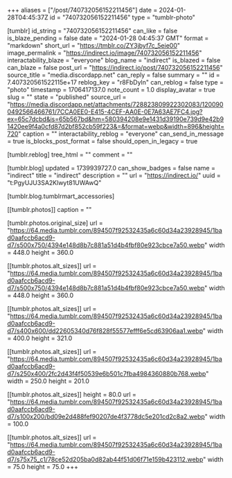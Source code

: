 +++
aliases = ["/post/740732056152211456"]
date = 2024-01-28T04:45:37Z
id = "740732056152211456"
type = "tumblr-photo"

[tumblr]
id_string = "740732056152211456"
can_like = false
is_blaze_pending = false
date = "2024-01-28 04:45:37 GMT"
format = "markdown"
short_url = "https://tmblr.co/ZY3jbyf7c_5eie00"
image_permalink = "https://indirect.io/image/740732056152211456"
interactability_blaze = "everyone"
blog_name = "indirect"
is_blazed = false
can_blaze = false
post_url = "https://indirect.io/post/740732056152211456"
source_title = "media.discordapp.net"
can_reply = false
summary = ""
id = 7.407320561522115e+17
reblog_key = "r8FbDyln"
can_reblog = false
type = "photo"
timestamp = 1706417137.0
note_count = 1.0
display_avatar = true
slug = ""
state = "published"
source_url = "https://media.discordapp.net/attachments/728823809922302083/1200900492566466761/7CCA0EE0-E415-4CEF-AA0E-0E7A63AE7FC4.jpg?ex=65c7dcbd&is=65b567bd&hm=580394208e9e1431d39190e739d9e42b91420ee9f4a0cfd87d2bf852cb59f223&=&format=webp&width=896&height=720"
caption = ""
interactability_reblog = "everyone"
can_send_in_message = true
is_blocks_post_format = false
should_open_in_legacy = true

[tumblr.reblog]
tree_html = ""
comment = ""

[tumblr.blog]
updated = 1739939727.0
can_show_badges = false
name = "indirect"
title = "indirect"
description = ""
url = "https://indirect.io/"
uuid = "t:PgyUJU3SA2Klwyt81UWAwQ"

[tumblr.blog.tumblrmart_accessories]

[[tumblr.photos]]
caption = ""

[tumblr.photos.original_size]
url = "https://64.media.tumblr.com/894507f92532435a6c60d34a23928945/1bad0aafccb6acd9-d7/s500x750/4394e148d8b7c881a51d4b4fbf80e923cbce7a50.webp"
width = 448.0
height = 360.0

[[tumblr.photos.alt_sizes]]
url = "https://64.media.tumblr.com/894507f92532435a6c60d34a23928945/1bad0aafccb6acd9-d7/s500x750/4394e148d8b7c881a51d4b4fbf80e923cbce7a50.webp"
width = 448.0
height = 360.0

[[tumblr.photos.alt_sizes]]
url = "https://64.media.tumblr.com/894507f92532435a6c60d34a23928945/1bad0aafccb6acd9-d7/s400x600/dd22605340d76f828f55577efff6e5cd63906aa1.webp"
width = 400.0
height = 321.0

[[tumblr.photos.alt_sizes]]
url = "https://64.media.tumblr.com/894507f92532435a6c60d34a23928945/1bad0aafccb6acd9-d7/s250x400/2fc2d43f4f50539e6b501c7fba4984360880b768.webp"
width = 250.0
height = 201.0

[[tumblr.photos.alt_sizes]]
height = 80.0
url = "https://64.media.tumblr.com/894507f92532435a6c60d34a23928945/1bad0aafccb6acd9-d7/s100x200/bd09e2d488fef90207de4f3778dc5e201cd2c8a2.webp"
width = 100.0

[[tumblr.photos.alt_sizes]]
url = "https://64.media.tumblr.com/894507f92532435a6c60d34a23928945/1bad0aafccb6acd9-d7/s75x75_c1/78ce52d205ba0d82ab44f51d06f71e159b423112.webp"
width = 75.0
height = 75.0
+++

